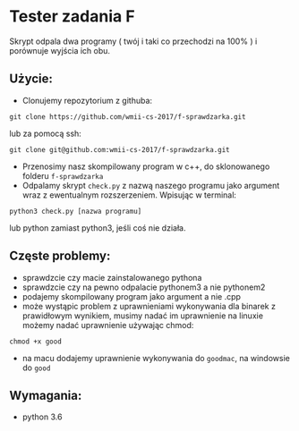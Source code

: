 # Tester zadania F

Skrypt odpala dwa programy ( twój i taki co przechodzi na 100% ) i porównuje wyjścia ich obu.

## Użycie:
* Clonujemy repozytorium z githuba:
```
git clone https://github.com/wmii-cs-2017/f-sprawdzarka.git
```
lub za pomocą ssh:
```
git clone git@github.com:wmii-cs-2017/f-sprawdzarka.git
```

* Przenosimy nasz skompilowany program w c++, do sklonowanego folderu `f-sprawdzarka`
* Odpalamy skrypt `check.py` z nazwą naszego programu jako argument wraz z ewentualnym rozszerzeniem. Wpisując w terminal:
```
python3 check.py [nazwa programu]
```
lub python zamiast python3, jeśli coś nie działa.


## Częste problemy:
* sprawdzcie czy macie zainstalowanego pythona
* sprawdzcie czy na pewno odpalacie pythonem3 a nie pythonem2
* podajemy skompilowany program jako argument a nie .cpp
* może wystąpic problem z uprawnieniami wykonywania dla binarek z prawidłowym wynikiem, musimy nadać im uprawnienie
na linuxie możemy nadać uprawnienie używając chmod:
```
chmod +x good
```
* na macu dodajemy uprawnienie wykonywania do `goodmac`, na windowsie do `good`

## Wymagania:
* python 3.6
